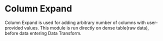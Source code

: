 # Column Expand

Column Expand is used for adding arbitrary number of columns with
user-provided values. This module is run directly on dense table(raw
data), before data entering Data Transform.

<!-- mkdocs
## Param

::: federatedml.param.column_expand_param
    rendering:
      heading_level: 3
      show_source: true
      show_root_heading: true
      show_root_toc_entry: false
      show_root_full_path: false
-->
